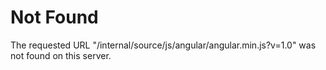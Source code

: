 # Not Found
The requested URL "/internal/source/js/angular/angular.min.js?v=1.0" was not found on this server.
